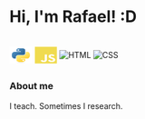 # Hi, I'm Rafael! :D

<div style="display: inline_block"><br>
  <img align="center" alt="Python" height="30" width="40" src="https://raw.githubusercontent.com/devicons/devicon/master/icons/python/python-original.svg">  
  <img align="center" alt="Js" height="30" width="40" src="https://raw.githubusercontent.com/devicons/devicon/master/icons/javascript/javascript-plain.svg">
  <img align="center" alt="HTML" height="45" width="45" src="https://icongr.am/devicon/html5-original-wordmark.svg?size=45&color=ffffff">
  <img align="center" alt="CSS" height="45" width="45" src="https://icongr.am/devicon/css3-original-wordmark.svg?size=45&color=ffffff">  
</div>

##

### About me
I teach. Sometimes I research.
